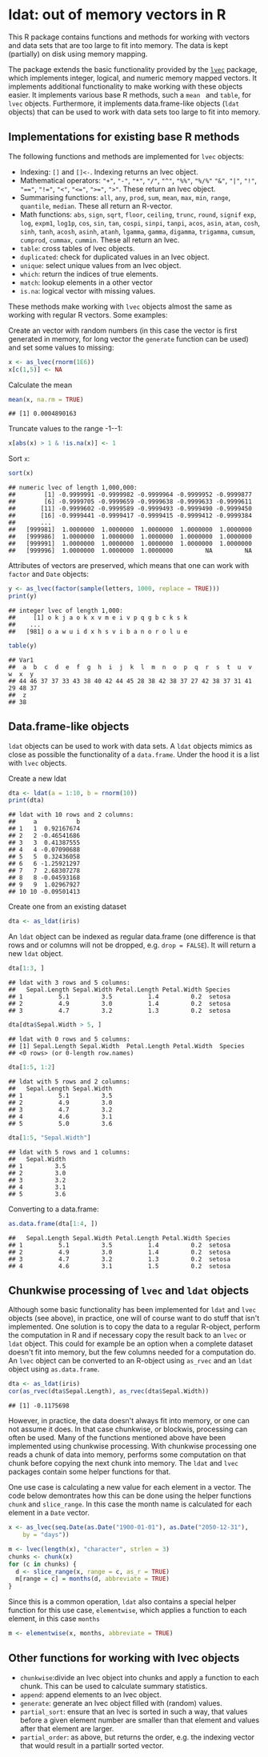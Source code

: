 

ldat: out of memory vectors in R
===========================================================

This R package contains functions and methods for working with vectors and 
data sets that are too large to fit into memory. The data is kept (partially)
on disk using memory mapping. 

The package extends the basic functionality provided by the 
[`lvec`](https://github.com/djvanderlaan/lvec) package, which implements 
integer, logical, and numeric memory mapped vectors. It 
implements additional functionality to make working with these objects easier. It
implements various base R methods, such a `mean ` and `table`, for `lvec`
objects. Furthermore, it implements data.frame-like objects (`ldat` objects) 
that can be used to work with data sets too large to fit into memory. 


## Implementations for existing base R methods ##

The following functions and methods are implemented for `lvec` objects:

- Indexing: `[]` and `[]<-`. Indexing returns an lvec object.
- Mathematical operators: `"+"`, `"-"`, `"*"`, `"/"`, `"^"`, `"%%"`, `"%/%"` 
  `"&"`, `"|"`, `"!"`, `"=="`, `"!="`, `"<"`, `"<="`, `">="`, `">"`. These
  return an lvec object.
- Summarising functions: `all`, `any`, `prod`, `sum`, `mean`, `max`, `min`, 
  `range`, `quantile`, `median`. These all return an R-vector.
- Math functions: `abs`, `sign`, `sqrt`, `floor`, `ceiling`, `trunc`,
  `round`, `signif` `exp`, `log`, `expm1`, `log1p`, `cos`, `sin`, `tan`,
  `cospi`, `sinpi`, `tanpi`, `acos`, `asin`, `atan`, `cosh`, `sinh`, `tanh`,
  `acosh`, `asinh`, `atanh`, `lgamma`, `gamma`, `digamma`, `trigamma`, `cumsum`, 
  `cumprod`, `cummax`, `cummin`. These all return an lvec.
- `table`: cross tables of lvec objects.
- `duplicated`: check for duplicated values in an lvec object.
- `unique`: select unique values from an lvec object.
- `which`: return the indices of true elements.
- `match`: lookup elements in a other vector
- `is.na`: logical vector with missing values.

These methods make working with `lvec` objects almost the same as working with
regular R vectors. Some examples:

Create an vector with random numbers (in this case the vector is first 
generated in memory, for long vector the `generate` function can be used) and 
set some values to missing:

```r
x <- as_lvec(rnorm(1E6))
x[c(1,5)] <- NA
```

Calculate the mean

```r
mean(x, na.rm = TRUE)
```

```
## [1] 0.0004890163
```

Truncate values to the range -1--1:

```r
x[abs(x) > 1 & !is.na(x)] <- 1
```

Sort `x`:

```r
sort(x)
```

```
## numeric lvec of length 1,000,000:
##        [1] -0.9999991 -0.9999982 -0.9999964 -0.9999952 -0.9999877
##        [6] -0.9999705 -0.9999659 -0.9999638 -0.9999633 -0.9999611
##       [11] -0.9999602 -0.9999589 -0.9999493 -0.9999490 -0.9999450
##       [16] -0.9999441 -0.9999417 -0.9999415 -0.9999412 -0.9999384 
##       ... 
##   [999981]  1.0000000  1.0000000  1.0000000  1.0000000  1.0000000
##   [999986]  1.0000000  1.0000000  1.0000000  1.0000000  1.0000000
##   [999991]  1.0000000  1.0000000  1.0000000  1.0000000  1.0000000
##   [999996]  1.0000000  1.0000000  1.0000000         NA         NA
```

Attributes of vectors are preserved, which means that one can work with 
`factor` and `Date` objects:

```r
y <- as_lvec(factor(sample(letters, 1000, replace = TRUE)))
print(y)
```

```
## integer lvec of length 1,000:
##     [1] o k j a o k x v m e i v p q g b c k s k 
##    ... 
##   [981] o a w u i d x h s v i b a n o r o l u e
```

```r
table(y)
```

```
## Var1
##  a  b  c  d  e  f  g  h  i  j  k  l  m  n  o  p  q  r  s  t  u  v  w  x  y 
## 44 46 37 37 33 43 38 40 42 44 45 28 38 42 38 37 27 42 38 37 31 41 29 48 37 
##  z 
## 38
```



## Data.frame-like objects ##

`ldat` objects can be used to work with data sets. A `ldat` objects mimics as
close as possible the functionality of a `data.frame`. Under the hood it is a
list with `lvec` objects.

Create a new ldat

```r
dta <- ldat(a = 1:10, b = rnorm(10))
print(dta)
```

```
## ldat with 10 rows and 2 columns:
##     a           b
## 1   1  0.92167674
## 2   2 -0.46541686
## 3   3  0.41387555
## 4   4 -0.07090688
## 5   5  0.32436058
## 6   6 -1.25921297
## 7   7  2.68307278
## 8   8 -0.04593168
## 9   9  1.02967927
## 10 10 -0.09501413
```

Create one from an existing dataset

```r
dta <- as_ldat(iris)
```

An `ldat` object can be indexed as regular data.frame (one difference is that
rows and or columns will not be dropped, e.g. `drop = FALSE`). It will return a new
`ldat` object.

```r
dta[1:3, ]
```

```
## ldat with 3 rows and 5 columns:
##   Sepal.Length Sepal.Width Petal.Length Petal.Width Species
## 1          5.1         3.5          1.4         0.2  setosa
## 2          4.9         3.0          1.4         0.2  setosa
## 3          4.7         3.2          1.3         0.2  setosa
```

```r
dta[dta$Sepal.Width > 5, ]
```

```
## ldat with 0 rows and 5 columns:
## [1] Sepal.Length Sepal.Width  Petal.Length Petal.Width  Species     
## <0 rows> (or 0-length row.names)
```

```r
dta[1:5, 1:2]
```

```
## ldat with 5 rows and 2 columns:
##   Sepal.Length Sepal.Width
## 1          5.1         3.5
## 2          4.9         3.0
## 3          4.7         3.2
## 4          4.6         3.1
## 5          5.0         3.6
```

```r
dta[1:5, "Sepal.Width"]
```

```
## ldat with 5 rows and 1 columns:
##   Sepal.Width
## 1         3.5
## 2         3.0
## 3         3.2
## 4         3.1
## 5         3.6
```

Converting to a data.frame:

```r
as.data.frame(dta[1:4, ])
```

```
##   Sepal.Length Sepal.Width Petal.Length Petal.Width Species
## 1          5.1         3.5          1.4         0.2  setosa
## 2          4.9         3.0          1.4         0.2  setosa
## 3          4.7         3.2          1.3         0.2  setosa
## 4          4.6         3.1          1.5         0.2  setosa
```



## Chunkwise processing of `lvec` and `ldat` objects ##

Although some basic functionality has been implemented for `ldat` and `lvec`
objects (see above), in practice, one will of course want to do stuff that isn't
implemented. One solution is to copy the data to a regular R-object, perform the
computation in R and if necessary copy the result back to an `lvec` or `ldat` 
object. This could for example be an option when a complete dataset doesn't fit
into memory, but the few columns needed for a computation do. An `lvec` object
can be converted to an R-object using `as_rvec` and an `ldat` object using 
`as.data.frame`. 


```r
dta <- as_ldat(iris)
cor(as_rvec(dta$Sepal.Length), as_rvec(dta$Sepal.Width))
```

```
## [1] -0.1175698
```

However, in practice, the data doesn't always fit into memory, or one can not
assume it does. In that case chunkwise, or blockwis, processing can often be
used. Many of the functions mentioned above have been implemented using 
chunkwise processing. With chunkwise processing one reads a chunk of data into
memory, performs some computation on that chunk before copying the next chunk 
into memory. The `ldat` and `lvec` packages contain some helper functions for
that. 

One use case is calculating a new value for each element in a vector. The code 
below demontrates how this can be done using the helper functions `chunk` and
`slice_range`. In this case the month name is calculated for each element in 
a `Date` vector.


```r
x <- as_lvec(seq.Date(as.Date("1900-01-01"), as.Date("2050-12-31"), 
    by = "days"))

m <- lvec(length(x), "character", strlen = 3)
chunks <- chunk(x)
for (c in chunks) {
  d <- slice_range(x, range = c, as_r = TRUE)
  m[range = c] = months(d, abbreviate = TRUE)
}
```

Since this is a common operation, `ldat` also contains a special helper function
for this use case, `elementwise`, which applies a function to each element, in 
this case `months`

```r
m <- elementwise(x, months, abbreviate = TRUE)
```




## Other functions for working with lvec objects ##


- `chunkwise`:divide an lvec object into chunks and apply a function to each 
  chunk. This can be used to calculate summary statistics.
- `append`: append elements to an lvec object. 
- `generate`: generate an lvec object filled with (random) values. 
- `partial_sort`: ensure that an lvec is sorted in such a way, that values
  before a given element number are smaller than that element and values after
  that element are larger. 
- `partial_order`: as above, but returns the order, e.g. the indexing vector 
  that would result in a partiallr sorted vector. 



